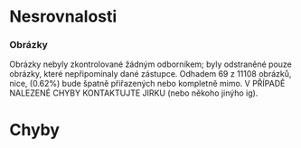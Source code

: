 # Nesrovnalosti

### Obrázky
Obrázky nebyly zkontrolované žádným odborníkem; byly odstraněné pouze obrázky, které nepřipomínaly dané zástupce.
Odhadem 69 z 11108 obrázků, nice, (0.62%) bude špatně přiřazených nebo kompletně mimo. 
V PŘÍPADĚ NALEZENÉ CHYBY KONTAKTUJTE JIRKU (nebo někoho jinýho ig).

# Chyby
